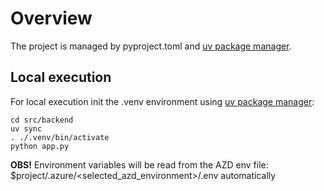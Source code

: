 # Overview

The project is managed by pyproject.toml and [uv package manager](https://docs.astral.sh/uv/getting-started/installation/).


## Local execution
For local execution init the .venv environment using [uv package manager](https://docs.astral.sh/uv/getting-started/installation/):

```shell
cd src/backend
uv sync
. ./.venv/bin/activate
python app.py
```

**OBS!** Environment variables will be read from the AZD env file: $project/.azure/<selected_azd_environment>/.env automatically
